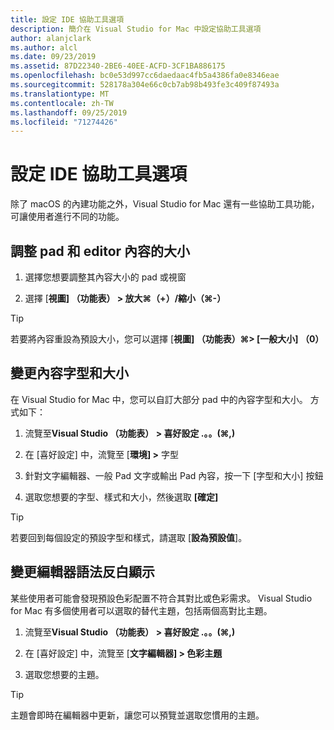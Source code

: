 ```yaml
---
title: 設定 IDE 協助工具選項
description: 簡介在 Visual Studio for Mac 中設定協助工具選項
author: alanjclark
ms.author: alcl
ms.date: 09/23/2019
ms.assetid: 87D22340-2BE6-40EE-ACFD-3CF1BA886175
ms.openlocfilehash: bc0e53d997cc6daedaac4fb5a4386fa0e8346eae
ms.sourcegitcommit: 528178a304e66c0cb7ab98b493fe3c409f87493a
ms.translationtype: MT
ms.contentlocale: zh-TW
ms.lasthandoff: 09/25/2019
ms.locfileid: "71274426"
---
```

# <a name="set-ide-accessibility-options"></a>設定 IDE 協助工具選項

除了 macOS 的內建功能之外，Visual Studio for Mac 還有一些協助工具功能，可讓使用者進行不同的功能。

## <a name="resizing-pad-and-editor-content"></a>調整 pad 和 editor 內容的大小

1. 選擇您想要調整其內容大小的 pad 或視窗

1. 選擇 [**視圖] （功能表） > 放大&#8984;（+）/縮小（&#8984;-）**

> [!TIP]
> 若要將內容重設為預設大小，您可以選擇 [**視圖] （功能表）&#8984;> [一般大小] （0）**

## <a name="changing-the-content-font-and-size"></a>變更內容字型和大小

在 Visual Studio for Mac 中，您可以自訂大部分 pad 中的內容字型和大小。 方式如下：

1. 流覽至**Visual Studio （功能表） > 喜好設定 .。。(&#8984;,)**

1. 在 [喜好設定] 中，流覽至 [**環境] >** 字型

1. 針對文字編輯器、一般 Pad 文字或輸出 Pad 內容，按一下 [字型和大小] 按鈕

1. 選取您想要的字型、樣式和大小，然後選取 **[確定]**

> [!TIP]
> 若要回到每個設定的預設字型和樣式，請選取 [**設為預設值**]。

## <a name="changing-the-editor-syntax-highlighting"></a>變更編輯器語法反白顯示

某些使用者可能會發現預設色彩配置不符合其對比或色彩需求。 Visual Studio for Mac 有多個使用者可以選取的替代主題，包括兩個高對比主題。

1. 流覽至**Visual Studio （功能表） > 喜好設定 .。。(&#8984;,)**

1. 在 [喜好設定] 中，流覽至 [**文字編輯器] > 色彩主題**

1. 選取您想要的主題。

> [!TIP]
> 主題會即時在編輯器中更新，讓您可以預覽並選取您慣用的主題。